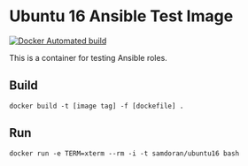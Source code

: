 # Ubuntu 16 Ansible Test Image #
[![Docker Automated build](https://img.shields.io/docker/automated/samdoran/ubuntu16-ansible.svg?maxAge=2592000)](https://hub.docker.com/r/samdoran/ubuntu16-ansible/)

This is a container for testing Ansible roles.

## Build ##

    docker build -t [image tag] -f [dockefile] .

## Run ##

    docker run -e TERM=xterm --rm -i -t samdoran/ubuntu16 bash
